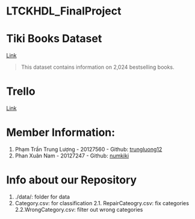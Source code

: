 # LTCKHDL_FinalProject
# Tiki Books Dataset
[Link](https://www.kaggle.com/datasets/biminhc/tiki-books-dataset?select=comments.csv&fbclid=IwAR0NBx3Vwx852J_tFH9_RP7z-Ys-pA1oQmQYaHgMa_4NTdei5sbm2uNg0iY) 
> This dataset contains information on 2,024 bestselling books.
# Trello
[Link](https://trello.com/invite/b/qCcFCaXG/ATTIf45d9d70c6ce6ce418a07ecc77a44f520DDD87E8/ltckhdlfinalproject)
# Member Information:
1. Phạm Trần Trung Lượng - 20127560 - Github: [trungluong12](https://github.com/trungluong12)
2. Phan Xuân Nam - 20127247 - Github: [numkiki](https://github.com/numkiki)
# Info about our Repository
1. ./data/: folder for data
2. Category.csv: for classification
2.1. RepairCateogry.csv: fix categories
2.2.WrongCategory.csv: filter out wrong categories
